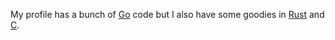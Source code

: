 My profile has a bunch of [Go](https://github.com/search?l=Go&q=user%3Atidwall&type=Repositories) code but I also have some goodies in [Rust](https://github.com/search?l=Rust&q=user%3Atidwall&type=Repositories) and [C](https://github.com/search?l=C&q=user%3Atidwall&type=Repositories).

